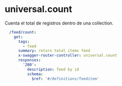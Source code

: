# universal.count

Cuenta el total de registros dentro de una collection.

```yaml
  /feed/count:
    get:
      tags:
        - feed
      summary: return total items feed
      x-swagger-router-controller: universal.count
      responses:
        '200':
          description: feed by id
          schema:
            $ref: '#/definitions/feeditem'
```
